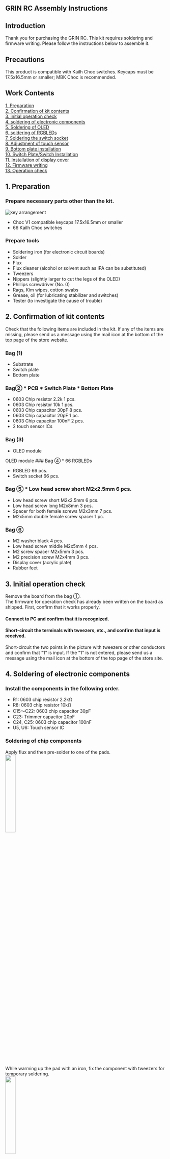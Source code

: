 ## GRIN RC Assembly Instructions

## Introduction

Thank you for purchasing the GRIN RC. This kit requires soldering and firmware writing. Please follow the instructions below to assemble it.

## Precautions

This product is compatible with Kailh Choc switches. Keycaps must be 17.5x16.5mm or smaller; MBK Choc is recommended.

## Work Contents

[1. Preparation](#%EF%BC%91%E4%BA%8B%E5%89%8D%E6%BA%96%E5%82%99)  
[2. Confirmation of kit contents](#%EF%BC%92%E3%82%AD%E3%83%83%E3%83%88%E5%86%85%E5%AE%B9%E3%81%AE%E7%A2%BA%E8%AA%8D)  
[3. initial operation check](#%EF%BC%93%E5%88%9D%E6%9C%9F%E5%8B%95%E4%BD%9C%E7%A2%BA%E8%AA%8D)  
[4. soldering of electronic components](#%EF%BC%94%E9%9B%BB%E5%AD%90%E9%83%A8%E5%93%81%E3%81%AE%E3%81%AF%E3%82%93%E3%81%A0%E4%BB%98%E3%81%91)  
[5. Soldering of OLED](#%EF%BC%95oled%E3%81%AE%E3%81%AF%E3%82%93%E3%81%A0%E4%BB%98%E3%81%91)  
[6. soldering of RGBLEDs](#%EF%BC%96rgbled%E3%81%AE%E3%81%AF%E3%82%93%E3%81%A0%E4%BB%98%E3%81%91)  
[7. Soldering the switch socket](#%EF%BC%97%E3%82%B9%E3%82%A4%E3%83%83%E3%83%81%E3%82%BD%E3%82%B1%E3%83%83%E3%83%88%E3%81%AE%E3%81%AF%E3%82%93%E3%81%A0%E4%BB%98%E3%81%91)  
[8. Adjustment of touch sensor](#%EF%BC%98%E3%82%BF%E3%83%83%E3%83%81%E3%82%BB%E3%83%B3%E3%82%B5%E3%83%BC%E3%81%AE%E8%AA%BF%E6%95%B4)  
[9. Bottom plate installation](#%EF%BC%99%E3%83%9C%E3%83%88%E3%83%A0%E3%83%97%E3%83%AC%E3%83%BC%E3%83%88%E3%81%AE%E5%8F%96%E3%82%8A%E4%BB%98%E3%81%91)  
[10. Switch Plate/Switch Installation](#%EF%BC%91%EF%BC%90%E3%82%B9%E3%82%A4%E3%83%83%E3%83%81%E3%83%97%E3%83%AC%E3%83%BC%E3%83%88%E3%82%B9%E3%82%A4%E3%83%83%E3%83%81%E3%81%AE%E5%8F%96%E3%82%8A%E4%BB%98%E3%81%91)  
[11. Installation of display cover](#%EF%BC%91%EF%BC%91%E3%83%87%E3%82%A3%E3%82%B9%E3%83%97%E3%83%AC%E3%82%A4%E3%82%AB%E3%83%90%E3%83%BC%E3%81%AE%E5%8F%96%E3%82%8A%E4%BB%98%E3%81%91)  
[12. Firmware writing](#%EF%BC%91%EF%BC%92%E3%83%95%E3%82%A1%E3%83%BC%E3%83%A0%E3%82%A6%E3%82%A7%E3%82%A2%E3%81%AE%E6%9B%B8%E3%81%8D%E8%BE%BC%E3%81%BF)  
[13. Operation check](#%EF%BC%91%EF%BC%93%E5%8B%95%E4%BD%9C%E7%A2%BA%E8%AA%8D)  

## 1. Preparation

### Prepare necessary parts other than the kit.

![key arrangement](https://user-images.githubusercontent.com/3132296/184517997-46335e94-6a34-457d-919d-be060dce6e9e.png)
- Choc V1 compatible keycaps 17.5x16.5mm or smaller
- 66 Kailh Choc switches

### Prepare tools
- Soldering iron (for electronic circuit boards)
- Solder
- Flux
- Flux cleaner (alcohol or solvent such as IPA can be substituted)
- Tweezers
- Nippers (slightly larger to cut the legs of the OLED)
- Phillips screwdriver (No. 0)
- Rags, Kim wipes, cotton swabs
- Grease, oil (for lubricating stabilizer and switches)
- Tester (to investigate the cause of trouble)

## 2. Confirmation of kit contents
Check that the following items are included in the kit.
If any of the items are missing, please send us a message using the mail icon at the bottom of the top page of the store website.

### Bag (1)
* Substrate
* Switch plate
* Bottom plate

### Bag② * PCB * Switch Plate * Bottom Plate
* 0603 Chip resistor 2.2k 1 pcs.
* 0603 Chip resistor 10k 1 pcs.
* 0603 Chip capacitor 30pF 8 pcs.
* 0603 Chip capacitor 20pF 1 pc.
* 0603 Chip capacitor 100nF 2 pcs.
* 2 touch sensor ICs

### Bag (3)
* OLED module

OLED module ### Bag ④ * 66 RGBLEDs
* RGBLED 66 pcs.
* Switch socket 66 pcs.

### Bag ⑤ * Low head screw short M2x2.5mm 6 pcs.
* Low head screw short M2x2.5mm 6 pcs.
* Low head screw long M2x8mm 3 pcs.
* Spacer for both female screws M2x3mm 7 pcs.
* M2x5mm double female screw spacer 1 pc.

### Bag ⑥
* M2 washer black 4 pcs.
* Low head screw middle M2x5mm 4 pcs.
* M2 screw spacer M2x5mm 3 pcs.
* M2 precision screw M2x4mm 3 pcs.
* Display cover (acrylic plate)
* Rubber feet

## 3. Initial operation check

Remove the board from the bag ①.  
The firmware for operation check has already been written on the board as shipped. First, confirm that it works properly.  

#### Connect to PC and confirm that it is recognized.
#### Short-circuit the terminals with tweezers, etc., and confirm that input is received.
Short-circuit the two points in the picture with tweezers or other conductors and confirm that "1" is input. If the "1" is not entered, please send us a message using the mail icon at the bottom of the top page of the store site.

## 4. Soldering of electronic components

### Install the components in the following order.
* R1: 0603 chip resistor 2.2kΩ
* R8: 0603 chip resistor 10kΩ
* C15～C22: 0603 chip capacitor 30pF
* C23: Trimmer capacitor 20pF
* C24, C25: 0603 chip capacitor 100nF
* U5, U6: Touch sensor IC

### Soldering of chip components

Apply flux and then pre-solder to one of the pads.  
<img src="https://user-images.githubusercontent.com/3132296/184535738-2d754ac4-0466-409e-b996-f62616462318.jpg" width="25%">  
While warming up the pad with an iron, fix the component with tweezers for temporary soldering.  
<img src="https://user-images.githubusercontent.com/3132296/184535757-cba9bc4b-cfa4-48cb-b1e3-fbe4d7df799b.jpg" width="25%">  
Solder the other side of the pattern and then cleanly solder the temporarily soldered side.  
<img src="https://user-images.githubusercontent.com/3132296/184535764-0454520a-ad06-4bf6-b21c-ffa48c4da335.jpg" width="25%">  
Remove the flux.  
<img src="https://user-images.githubusercontent.com/3132296/184535770-6dbacd05-e6ca-49a3-b7ca-29e98304d01c.jpg" width="25%">
<img src="https://user-images.githubusercontent.com/3132296/184535774-8ed4108c-405f-4446-87cc-94a1390d7b66.jpg" width="25%">  

### Soldering trimmer capacitors

Solder in the orientation according to the silk.  
<img src="https://user-images.githubusercontent.com/3132296/184582545-ad02b40f-f5ad-4f4f-bbea-aad645dbeab0.jpg" width="25%">
<img src="https://user-images.githubusercontent.com/3132296/184582561-86ccb1e2-e8df-4c02-900d-ec44eb890441.jpg" width="25%">  

### Soldering IC components

Pre-solder one pad on the kadai.  
<img src="https://user-images.githubusercontent.com/3132296/184561582-306fe682-8e2d-43ca-8b99-23c0f8856373.jpg" width="25%">  
Temporarily solder the component by holding it with tweezers while warming the pad with an iron.  
````
Caution
IC components have orientation! Use the silk line markers and the IC's potch to align the orientation.
````
<img src="https://user-images.githubusercontent.com/3132296/184566023-e8063e86-b14c-4699-9d6a-394cc4821440.jpg" width="25%">  
Solder to the other leg.  
<img src="https://user-images.githubusercontent.com/3132296/184561634-93ea5f32-274f-4d13-8f81-7fd14d523529.jpg" width="25%">  
Remove flux.  
<img src="https://user-images.githubusercontent.com/3132296/184561660-ad2d7693-f5e3-45f5-899e-d777de74e72f.jpg" width="25%">  

## 5. Soldering of OLED

Remove the OLED from the bag (3) and solder it.  
Before installation, check that the yellow tape is attached to the connector. If it is peeled off, insulate it by applying cellophane tape, etc.  
<img src="https://user-images.githubusercontent.com/3132296/184564560-0312b95a-ce82-48d5-9333-46bf7f7f98fb.jpg" width="25%">
<img src="https://user-images.githubusercontent.com/3132296/184563860-c64b7062-c393-49ea-8d0d-c242a7aab497.jpg" width="25%">  

Cut off the legs on the back side with nippers.  
<img src="https://user-images.githubusercontent.com/3132296/184563870-56463e8f-26a6-4ba6-9849-d4e471471e3b.jpg" width="25%">
<img src="https://user-images.githubusercontent.com/3132296/184563874-a1ba4da2-2d5c-40ec-8a96-85fd644c42a3.jpg" width="25%">  

````
One point.
The legs of the OLED are hard, so use large nippers.
Also, use masking tape to hold the legs in place beforehand to prevent them from flying apart.
````

## 6. Soldering the RGBLEDs

````
If the LEDs do not light up after soldering, try rewriting the firmware to the following test firmware first.
https://github.com/policium/grin_rc/tree/main/firmware
````

Solder the RGBLEDs in order of decreasing number. Also, be careful that the direction of the LEDs is different for each line.  
Remove the RGBLED from the bag (4) and insert the RGBLED into the hole while aligning the triangular marker with the notch in the foot of the RGBLED.  
<img src="https://user-images.githubusercontent.com/3132296/184566091-fd26ca73-329e-4cd8-9d70-92109d34ba1f.jpg" width="25%">  

Apply flux before soldering; do not overheat the RGBLED for a long time as it is sensitive to heat.  
<img src="https://user-images.githubusercontent.com/3132296/184561978-fc616f62-c0b6-46b9-bc6b-7c01f51278b3.jpg" width="25%">
<img src="https://user-images.githubusercontent.com/3132296/184561982-893cc023-a365-495e-ad32-d99394312fc1.jpg" width="25%">  

Remove the flux.  
<img src="https://user-images.githubusercontent.com/3132296/184562003-3bc0e751-550e-4e33-9e28-217fe200ed0f.jpg" width="25%">  

Connect to a PC and verify that the LEDs light up; since the RGBLEDs communicate in numerical order, some RGBLEDs may not light up.  
If there is an RGBLED that does not light up, check the RGBLED that does not light up and the RGBLED one before it.  

## 7. Soldering the switch socket

Remove the socket from the bag (4), insert it into the hole and apply flux.  
````
Caution
The socket has an orientation, so insert it carefully according to the silk.
The socket may be damaged if it is inserted in the wrong direction.
````
<img src="https://user-images.githubusercontent.com/3132296/184566942-91ed057b-3136-411e-ac8c-6533ad874014.jpg" width="25%">  

Solder and remove flux.  
````
Caution.
Be careful not to float the socket. This can cause poor contact.
````
<img src="https://user-images.githubusercontent.com/3132296/184567210-c9687893-0d89-4d8a-8be0-f78a6f19f538.jpg" width="25%">  

````
One point
It is easier to solder the socket if you install the switch and switch plate first.
Don't forget to install the stabilizer first!
````

## 8. Adjust the touch sensor

Adjust the sensitivity of the touch sensor. Turning the trimmer capacitor one revolution cycles the sensitivity from high to low.  

Connect to a PC with a text editor open.  

When the touch sensor responds, "TAP" is displayed on the OLED. Turn the trimmer capacitor and rotate it from a state where it responds without doing anything to a point where it stops responding. Rotate another 15 degrees from the point where it stops responding. Touch from above the switch panel to confirm that "TAP" is displayed. If it is out of tune, fine-tune it.  

## 9. Bottom plate installation

Take out 4 pieces each of the low head screw short and both female screw spacers M2x3mm from the bag (⑤) and install them in 4 places.  
![GRIN_RC_bottom_1](https://user-images.githubusercontent.com/3132296/188760339-a5c32d42-2da7-4533-b665-5af4510d60f8.png)

Take out 3 pieces each of low head screw long and both female screw spacers M2x3mm from bag ⑤ and install them in 3 places.  
![GRIN_RC_bottom_2](https://user-images.githubusercontent.com/3132296/188760380-84f08afe-6251-4de5-be64-1ae502353ff0.png)

Take out one low head screw short and one M2x5mm double female screw spacer from bag ⑤ and install them one at a time.  
![GRIN_RC_bottom_3](https://user-images.githubusercontent.com/3132296/188760392-72a24b13-e2ac-40c5-8934-d73009b65aa0.png)

Lay the board on the bottom plate.  

## 10. Switch plate/switch installation

The fit of the switch plate and switch is hard. Install carefully so as not to damage the switch claws and terminals.

Take out three M2x6mm double threaded spacers from the bag (6) and install them.
![GRIN_RC_pcb](https://user-images.githubusercontent.com/3132296/188761709-7392534e-0ecc-44b5-b47a-4761839bc401.png)

Attach the stabilizer to the switch plate. Apply grease beforehand if necessary.  
Here is a view from the back.  
<img src="https://user-images.githubusercontent.com/3132296/184582858-4af13b18-ccd3-404b-a1b1-adef978634f5.jpg" width="25%">  

Attach some switches to the switch plate first.  

Lay the switch plate on top of the board. Be careful not to bend the switch terminals.  

Take four medium low head screws and four black M2 washers from bag ⑥ and install them in four places while inserting the black M2 washers between the board and the switch plate.  
![GRIN_RC_top_1](https://user-images.githubusercontent.com/3132296/188760863-b3fa8d52-41c2-4f89-86fc-ff132f58ff5d.png)

Take out one low head screw short from bag ⑤ and install it in one place.  
![GRIN_RC_top_2](https://user-images.githubusercontent.com/3132296/188761060-ef044fed-29c2-47a9-b4c3-6d23ac066c75.png)

Install the switch.  

Stack the switches on top of each other, taking care to avoid the switch terminals.  

Push it in with tweezers while holding down the nails. (Since it is hard, the claws may bend if you push it in only by hand.)  

## 11. Attach the display cover

Remove the display cover from the bag (6) and remove the protective paper.

Take out three M2 precision screws from the bag (6) and attach the display cover.

## 12. Writing the firmware

Download the firmware from [here](https://github.com/policium/grin_rc/tree/main/firmware) and write the firmware.
The standard firmware is "grin_keebs_grin_rc_default.zip".
Use QMK Toolbox to write the firmware.
Press and hold the tact switch to enter DFU mode.

## 13. Operation check

When the writing of firmware is completed, it can be used as a keyboard. Check that all switches are entered, and modify them if necessary.  
That's all for now. Thank you for your hard work.
